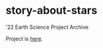 # story-about-stars
'22 Earth Science Project Archive  

Project is <a href="https://blueh4rry.github.io/story-about-stars/">here</a>.
